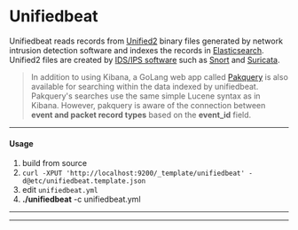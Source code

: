 # Unifiedbeat

Unifiedbeat reads records from [Unified2](http://manual.snort.org/node44.html) binary files generated by network intrusion detection software and indexes the records in [Elasticsearch](https://www.elastic.co/).
Unified2 files are created by [IDS/IPS software](https://en.wikipedia.org/wiki/Intrusion_prevention_system)
such as [Snort](https://www.snort.org/) and [Suricata](http://suricata-ids.org/).

> In addition to using Kibana, a GoLang web app called [Pakquery](https://github.com/cleesmith/pakquery)
> is also available for searching within the data indexed by unifiedbeat. Pakquery's searches
> use the same simple Lucene syntax as in Kibana. However, pakquery is aware of the connection
> between **event and packet record types** based on the **event_id** field.

***

#### Usage

1. build from source
1. ```curl -XPUT 'http://localhost:9200/_template/unifiedbeat' -d@etc/unifiedbeat.template.json```
1. edit ```unifiedbeat.yml```
1. **./unifiedbeat** -c unifiedbeat.yml

***
***
